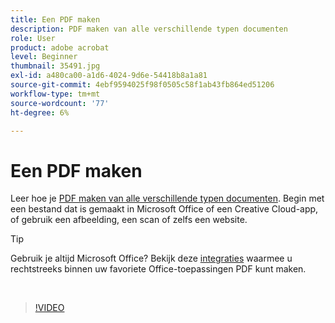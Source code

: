 ```yaml
---
title: Een PDF maken
description: PDF maken van alle verschillende typen documenten
role: User
product: adobe acrobat
level: Beginner
thumbnail: 35491.jpg
exl-id: a480ca00-a1d6-4024-9d6e-54418b8a1a81
source-git-commit: 4ebf9594025f98f0505c58f1ab43fb864ed51206
workflow-type: tm+mt
source-wordcount: '77'
ht-degree: 6%

---
```


# Een PDF maken

Leer hoe je [PDF maken van alle verschillende typen documenten](https://www.adobe.com/nl/acrobat/online/convert-pdf.html). Begin met een bestand dat is gemaakt in Microsoft Office of een Creative Cloud-app, of gebruik een afbeelding, een scan of zelfs een website.

>[!TIP]
>
>Gebruik je altijd Microsoft Office? Bekijk deze [integraties](../integrate/integrate-overview.md#microsoft) waarmee u rechtstreeks binnen uw favoriete Office-toepassingen PDF kunt maken.

<br>

>[!VIDEO](https://video.tv.adobe.com/v/35491?quality=12&learn=on&hidetitle=true)